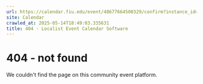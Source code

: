 ```yaml
---
url: https://calendar.fiu.edu/event/48677664500329/confirm?instance_id=48677664501354&return=https%3A%2F%2Fcalendar.fiu.edu%2Fcalendar%3Fevent_types%255B%255D%3D121721
site: Calendar
crawled_at: 2025-05-14T18:49:03.335631
title: 404 - Localist Event Calendar Software
---
```


# 404 - not found
We couldn't find the page on this community event platform.
